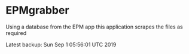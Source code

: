 # EPMgrabber
Using a database from the EPM app this application scrapes the files as required


Latest backup: Sun Sep 1 05:56:01 UTC 2019
